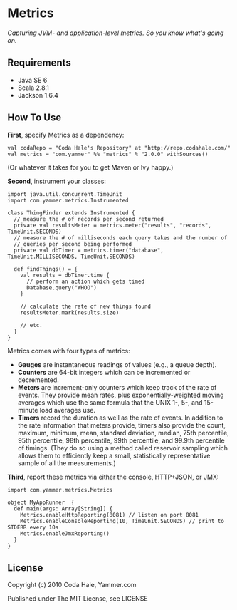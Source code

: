 Metrics
=======

*Capturing JVM- and application-level metrics. So you know what's going on.*

Requirements
------------

* Java SE 6
* Scala 2.8.1
* Jackson 1.6.4


How To Use
----------

**First**, specify Metrics as a dependency:

    val codaRepo = "Coda Hale's Repository" at "http://repo.codahale.com/"
    val metrics = "com.yammer" %% "metrics" % "2.0.0" withSources()

(Or whatever it takes for you to get Maven or Ivy happy.)

**Second**, instrument your classes:

    import java.util.concurrent.TimeUnit
    import com.yammer.metrics.Instrumented
    
    class ThingFinder extends Instrumented {
      // measure the # of records per second returned
      private val resultsMeter = metrics.meter("results", "records", TimeUnit.SECONDS)
      // measure the # of milliseconds each query takes and the number of
      // queries per second being performed
      private val dbTimer = metrics.timer("database", TimeUnit.MILLISECONDS, TimeUnit.SECONDS)
      
      def findThings() = {
        val results = dbTimer.time {
          // perform an action which gets timed
          Database.query("WHOO")
        }
        
        // calculate the rate of new things found
        resultsMeter.mark(results.size)
        
        // etc.
      }
    }

Metrics comes with four types of metrics:

* **Gauges** are instantaneous readings of values (e.g., a queue depth).
* **Counters** are 64-bit integers which can be incremented or decremented.
* **Meters** are increment-only counters which keep track of the rate of events.
  They provide mean rates, plus exponentially-weighted moving averages which
  use the same formula that the UNIX 1-, 5-, and 15-minute load averages use.
* **Timers** record the duration as well as the rate of events. In addition to
  the rate information that meters provide, timers also provide the count,
  maximum, minimum, mean, standard deviation, median, 75th percentile, 95th
  percentile, 98th percentile, 99th percentile, and 99.9th percentile
  of timings. (They do so using a method called reservoir sampling which allows
  them to efficiently keep a small, statistically representative sample of all
  the measurements.)

**Third**, report these metrics via either the console, HTTP+JSON, or JMX:    

    import com.yammer.metrics.Metrics
    
    object MyAppRunner  {
      def main(args: Array[String]) {
        Metrics.enableHttpReporting(8081) // listen on port 8081
        Metrics.enableConsoleReporting(10, TimeUnit.SECONDS) // print to STDERR every 10s
        Metrics.enableJmxReporting()
      }
    }


License
-------

Copyright (c) 2010 Coda Hale, Yammer.com

Published under The MIT License, see LICENSE
